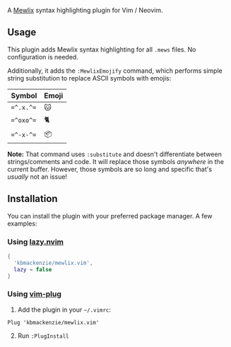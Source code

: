 A [Mewlix](https://github.com/kbmackenzie/mewlix) syntax highlighting plugin for Vim / Neovim.

## Usage

This plugin adds Mewlix syntax highlighting for all `.mews` files. No configuration is needed.

Additionally, it adds the `:MewlixEmojify` command, which performs simple string substitution to replace ASCII symbols with emojis:

| Symbol    | Emoji |
|-----------|-------|
| `=^.x.^=` | 🐱    |
| `=^oxo^=` | 🐈    |
| `=^-x-^=` | 📦    |

**Note:** That command uses `:substitute` and doesn't differentiate between strings/comments and code. It will replace those symbols *anywhere* in the current buffer. However, those symbols are so long and specific that's *usually* not an issue!

## Installation

You can install the plugin with your preferred package manager. A few examples:

### Using [lazy.nvim](https://github.com/folke/lazy.nvim)
```lua
{
  'kbmackenzie/mewlix.vim',
  lazy = false
}
```

### Using [vim-plug](https://github.com/junegunn/vim-plug)

1. Add the plugin in your `~/.vimrc`:
```vim
Plug 'kbmackenzie/mewlix.vim'
```
2. Run `:PlugInstall`
